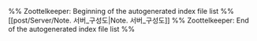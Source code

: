 %% Zoottelkeeper: Beginning of the autogenerated index file list  %%
 [[post/Server/Note. 서버_구성도|Note. 서버_구성도]]
%% Zoottelkeeper: End of the autogenerated index file list  %%
